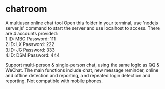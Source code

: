 # chatroom
A multiuser online chat tool
Open this folder in your terminal, use 'nodejs server.js' command to start the server and use localhost to access.
There are 4 accounts provided:     
1.ID: MBG   Password: 111    
2.ID: LX    Password: 222    
3.ID: JG    Password: 333    
4.ID: DSM   Password: 444    

Support multi-person & single-person chat, using the same logic as QQ & WeChat. The main functions include chat, new message reminder, online and offline detection and reporting, and repeated login detection and reporting. Not compatible with mobile phones.
